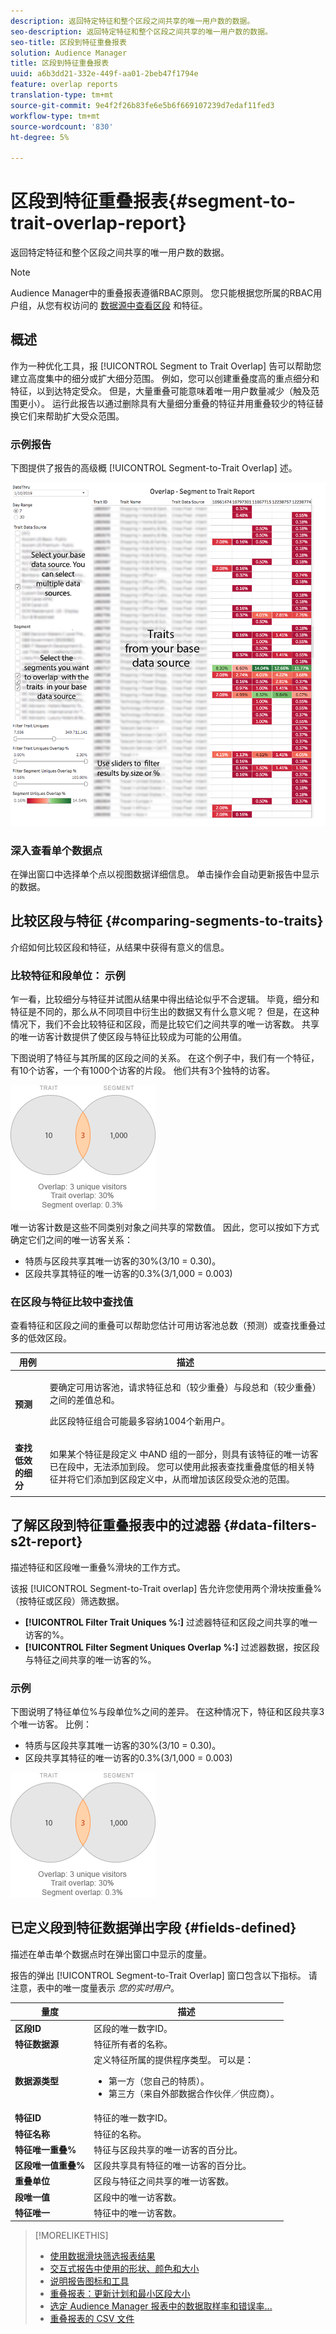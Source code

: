 ```yaml
---
description: 返回特定特征和整个区段之间共享的唯一用户数的数据。
seo-description: 返回特定特征和整个区段之间共享的唯一用户数的数据。
seo-title: 区段到特征重叠报表
solution: Audience Manager
title: 区段到特征重叠报表
uuid: a6b3dd21-332e-449f-aa01-2beb47f1794e
feature: overlap reports
translation-type: tm+mt
source-git-commit: 9e4f2f26b83fe6e5b6f669107239d7edaf11fed3
workflow-type: tm+mt
source-wordcount: '830'
ht-degree: 5%

---
```



# 区段到特征重叠报表{#segment-to-trait-overlap-report}

返回特定特征和整个区段之间共享的唯一用户数的数据。

>[!NOTE]
>
>Audience Manager中的重叠报表遵循RBAC原则。 您只能根据您所属的RBAC用户组，从您有权访问的 [数据源中查看区段](/help/using/features/administration/administration-overview.md) 和特征。

<!-- 

c_segment_trait_overlap.xml

 -->

## 概述

作为一种优化工具，报 [!UICONTROL Segment to Trait Overlap] 告可以帮助您建立高度集中的细分或扩大细分范围。 例如，您可以创建重叠度高的重点细分和特征，以到达特定受众。 但是，大量重叠可能意味着唯一用户数量减少（触及范围更小）。 运行此报告以通过删除具有大量细分重叠的特征并用重叠较少的特征替换它们来帮助扩大受众范围。

### 示例报告

下图提供了报告的高级概 [!UICONTROL Segment-to-Trait Overlap] 述。

![](assets/segment-to-trait-overlap.png)

### 深入查看单个数据点

在弹出窗口中选择单个点以视图数据详细信息。 单击操作会自动更新报告中显示的数据。

## 比较区段与特征 {#comparing-segments-to-traits}

介绍如何比较区段和特征，从结果中获得有意义的信息。

<!-- 

c_compare_s2t.xml

 -->

### 比较特征和段单位： 示例

乍一看，比较细分与特征并试图从结果中得出结论似乎不合逻辑。 毕竟，细分和特征是不同的，那么从不同项目中衍生出的数据又有什么意义呢？ 但是，在这种情况下，我们不会比较特征和区段，而是比较它们之间共享的唯一访客数。 共享的唯一访客计数提供了使区段与特征比较成为可能的公用值。

下图说明了特征与其所属的区段之间的关系。 在这个例子中，我们有一个特征，有10个访客，一个有1000个访客的片段。 他们共有3个独特的访客。

![](assets/s2t.png)

唯一访客计数是这些不同类别对象之间共享的常数值。 因此，您可以按如下方式确定它们之间的唯一访客关系：

* 特质与区段共享其唯一访客的30%(3/10 = 0.30)。
* 区段共享其特征的唯一访客的0.3%(3/1,000 = 0.003)

### 在区段与特征比较中查找值

查看特征和区段之间的重叠可以帮助您估计可用访客池总数（预测）或查找重叠过多的低效区段。

<table id="table_5B211EF95216426299EB20253A5A9C1B"> 
 <thead> 
  <tr> 
   <th colname="col1" class="entry"> 用例 </th> 
   <th colname="col2" class="entry"> 描述 </th> 
  </tr>
 </thead>
 <tbody> 
  <tr> 
   <td colname="col1"><b>预测</b> </td> 
   <td colname="col2"> <p>要确定可用访客池，请求特征总和（较少重叠）与段总和（较少重叠）之间的差值总和。 </p> <p>此区段特征组合可能最多容纳1004个新用户。 </p> </td> 
  </tr> 
  <tr> 
   <td colname="col1"><b>查找低效的细分</b> </td> 
   <td colname="col2"> <p>如果某个特征是段定义 <span class="wintitle"> 中AND</span> 组的一部分，则具有该特征的唯一访客已在段中，无法添加到段。 您可以使用此报表查找重叠度低的相关特征并将它们添加到区段定义中，从而增加该区段受众池的范围。 </p> </td> 
  </tr> 
 </tbody> 
</table>

## 了解区段到特征重叠报表中的过滤器 {#data-filters-s2t-report}

描述特征和区段唯一重叠%滑块的工作方式。

<!-- 

r_s2t_sliders.xml

 -->

该报 [!UICONTROL Segment-to-Trait overlap] 告允许您使用两个滑块按重叠%（按特征或区段）筛选数据。

* **[!UICONTROL Filter Trait Uniques %:]** 过滤器特征和区段之间共享的唯一访客的%。
* **[!UICONTROL Filter Segment Uniques Overlap %:]** 过滤器数据，按区段与特征之间共享的唯一访客的%。

### 示例

下图说明了特征单位%与段单位%之间的差异。 在这种情况下，特征和区段共享3个唯一访客。 比例：

* 特质与区段共享其唯一访客的30%(3/10 = 0.30)。
* 区段共享其特征的唯一访客的0.3%(3/1,000 = 0.003)

![](assets/s2t.png)

## 已定义段到特征数据弹出字段 {#fields-defined}

描述在单击单个数据点时在弹出窗口中显示的度量。

<!-- 

r_s2t_data_pop.xml

 -->

报告的弹出 [!UICONTROL Segment-to-Trait Overlap] 窗口包含以下指标。 请注意，表中的唯一度量表示 *您的实时用户*。

<table id="table_4AF72754276242FFB11543635B43AD90"> 
 <thead> 
  <tr> 
   <th colname="col1" class="entry"> 量度 </th> 
   <th colname="col2" class="entry"> 描述 </th> 
  </tr>
 </thead>
 <tbody> 
  <tr> 
   <td colname="col1"><b><span class="wintitle"> 区段ID</span></b> </td> 
   <td colname="col2"> 区段的唯一数字ID。 </td> 
  </tr> 
  <tr> 
   <td colname="col1"><b><span class="wintitle"> 特征数据源 </span></b> </td> 
   <td colname="col2"> 特征所有者的名称。 </td> 
  </tr> 
  <tr> 
   <td colname="col1"><b><span class="wintitle"> 数据源类型</span></b> </td> 
   <td colname="col2">定义特征所属的提供程序类型。 可以是： 
    <ul id="ul_0477C04A33FD4F5D998B98984E6554D3"> 
     <li id="li_50FCA48EDB5843AB8FB6C34ED2C0067D">第一方（您自己的特质）。 </li> 
     <li id="li_4F6148EDAEFE43FA8D505944E9FE3855">第三方（来自外部数据合作伙伴／供应商）。 </li> 
    </ul> </td> 
  </tr> 
  <tr> 
   <td colname="col1"><b><span class="wintitle"> 特征ID</span></b> </td> 
   <td colname="col2"> 特征的唯一数字ID。 </td> 
  </tr> 
  <tr> 
   <td colname="col1"><b><span class="wintitle"> 特征名称</span></b> </td> 
   <td colname="col2"> 特征的名称。 </td> 
  </tr> 
  <tr> 
   <td colname="col1"><b><span class="wintitle"> 特征唯一重叠%</span></b> </td> 
   <td colname="col2"> 特征与区段共享的唯一访客的百分比。 </td> 
  </tr> 
  <tr> 
   <td colname="col1"><b><span class="wintitle"> 区段唯一值重叠%</span></b> </td> 
   <td colname="col2"> 区段共享具有特征的唯一访客的百分比。 </td> 
  </tr> 
  <tr> 
   <td colname="col1"><b><span class="wintitle"> 重叠单位</span></b> </td> 
   <td colname="col2"> 区段与特征之间共享的唯一访客数。 </td> 
  </tr> 
  <tr> 
   <td colname="col1"><b><span class="wintitle"> 段唯一值</span></b> </td> 
   <td colname="col2"> 区段中的唯一访客数。 </td> 
  </tr> 
  <tr> 
   <td colname="col1"><b><span class="wintitle"> 特征唯一</span></b> </td> 
   <td colname="col2"> 特征中的唯一访客数。 </td> 
  </tr> 
 </tbody> 
</table>

>[!MORELIKETHIS]
>
>* [使用数据滑块筛选报表结果](../../reporting/dynamic-reports/data-sliders.md)
>* [交互式报告中使用的形状、颜色和大小](../../reporting/dynamic-reports/interactive-report-technology.md#shapes-colors-sizes)
>* [说明报告图标和工具](../../reporting/dynamic-reports/interactive-report-technology.md#icons-tools-explained)
>* [重叠报表：更新计划和最小区段大小](../../reporting/dynamic-reports/overlap-minimum-segment-size.md)
>* [选定 Audience Manager 报表中的数据取样率和错误率...](../../reporting/report-sampling.md)
>* [重叠报表的 CSV 文件](../../reporting/dynamic-reports/overlap-csv-files.md)